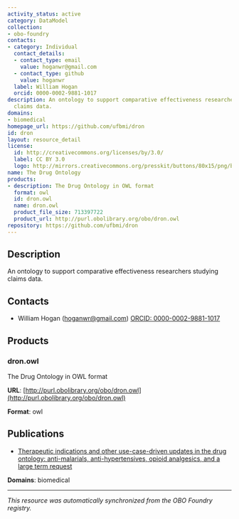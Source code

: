 ```yaml
---
activity_status: active
category: DataModel
collection:
- obo-foundry
contacts:
- category: Individual
  contact_details:
  - contact_type: email
    value: hoganwr@gmail.com
  - contact_type: github
    value: hoganwr
  label: William Hogan
  orcid: 0000-0002-9881-1017
description: An ontology to support comparative effectiveness researchers studying
  claims data.
domains:
- biomedical
homepage_url: https://github.com/ufbmi/dron
id: dron
layout: resource_detail
license:
  id: http://creativecommons.org/licenses/by/3.0/
  label: CC BY 3.0
  logo: http://mirrors.creativecommons.org/presskit/buttons/80x15/png/by.png
name: The Drug Ontology
products:
- description: The Drug Ontology in OWL format
  format: owl
  id: dron.owl
  name: dron.owl
  product_file_size: 713397722
  product_url: http://purl.obolibrary.org/obo/dron.owl
repository: https://github.com/ufbmi/dron
---
```

## Description

An ontology to support comparative effectiveness researchers studying claims data.

## Contacts

- William Hogan (hoganwr@gmail.com) [ORCID: 0000-0002-9881-1017](https://orcid.org/0000-0002-9881-1017)

## Products

### dron.owl

The Drug Ontology in OWL format

**URL**: [http://purl.obolibrary.org/obo/dron.owl](http://purl.obolibrary.org/obo/dron.owl)

**Format**: owl

## Publications

- [Therapeutic indications and other use-case-driven updates in the drug ontology: anti-malarials, anti-hypertensives, opioid analgesics, and a large term request](https://doi.org/10.1186/s13326-017-0121-5)

**Domains**: biomedical

---

*This resource was automatically synchronized from the OBO Foundry registry.*